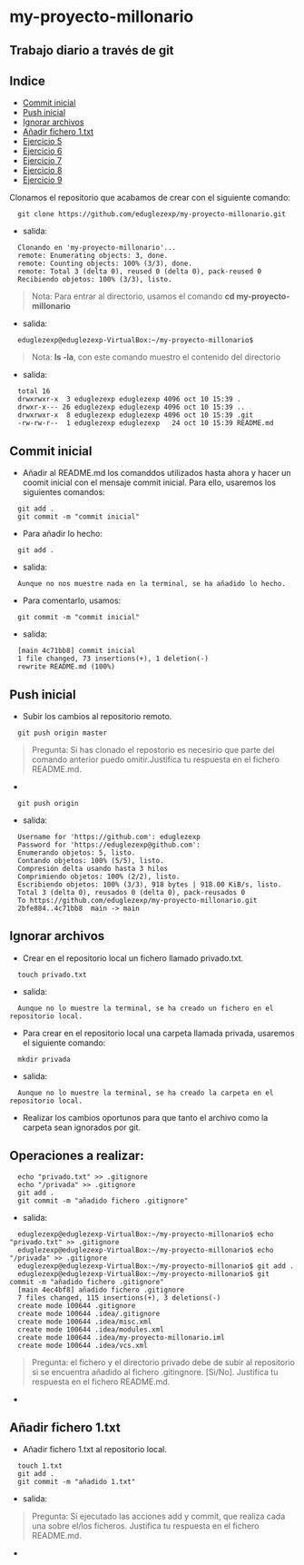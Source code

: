 # my-proyecto-millonario

## Trabajo diario a través de git

## Indice

- [Commit inicial](#commitinicial)
- [Push inicial](#pushinicial)
- [Ignorar archivos](#ignorararchivos)
- [Añadir fichero 1.txt](#añadirfichero)
- [Ejercicio 5](#ejercicio5)
- [Ejercicio 6](#ejercicio6)
- [Ejercicio 7](#ejercicio7)
- [Ejercicio 8](#ejercicio8)
- [Ejercicio 9](#ejercicio9)

Clonamos el repositorio que acabamos de crear con el siguiente comando:

```code
  git clone https://github.com/eduglezexp/my-proyecto-millonario.git
```
- salida:

```code
  Clonando en 'my-proyecto-millonario'...
  remote: Enumerating objects: 3, done.
  remote: Counting objects: 100% (3/3), done.
  remote: Total 3 (delta 0), reused 0 (delta 0), pack-reused 0
  Recibiendo objetos: 100% (3/3), listo.
```

>Nota: Para entrar al directorio, usamos el comando __cd my-proyecto-millonario__

- salida:

```code 
  eduglezexp@eduglezexp-VirtualBox:~/my-proyecto-millonario$ 
```

>Nota: __ls -la__, con este comando muestro el contenido del directorio

- salida:

```code
  total 16
  drwxrwxr-x  3 eduglezexp eduglezexp 4096 oct 10 15:39 .
  drwxr-x--- 26 eduglezexp eduglezexp 4096 oct 10 15:39 ..
  drwxrwxr-x  8 eduglezexp eduglezexp 4096 oct 10 15:39 .git
  -rw-rw-r--  1 eduglezexp eduglezexp   24 oct 10 15:39 README.md
```

## Commit inicial <a name="commitinicial"></a>

- Añadir al README.md los comanddos utilizados hasta ahora y hacer un coomit inicial con el mensaje commit inicial. 
Para ello, usaremos los siguientes comandos:

```code
  git add .
  git commit -m "commit inicial"
```

- Para añadir lo hecho:

```code
  git add .
```
- salida:

```code
  Aunque no nos muestre nada en la terminal, se ha añadido lo hecho.
```

- Para comentarlo, usamos:

```code
  git commit -m "commit inicial"
```
- salida:

```code
  [main 4c71bb8] commit inicial
  1 file changed, 73 insertions(+), 1 deletion(-)
  rewrite README.md (100%)
```

## Push inicial <a name="pushinicial"></a>

- Subir los cambios al repositorio remoto.

```code
  git push origin master
```
>Pregunta: Si has clonado el repostorio es necesirio que parte del comando anterior puedo omitir.Justifica tu respuesta en el fichero README.md.

- 

```code
  git push origin 
```

- salida:

```code
  Username for 'https://github.com': eduglezexp
  Password for 'https://eduglezexp@github.com': 
  Enumerando objetos: 5, listo.
  Contando objetos: 100% (5/5), listo.
  Compresión delta usando hasta 3 hilos
  Comprimiendo objetos: 100% (2/2), listo.
  Escribiendo objetos: 100% (3/3), 918 bytes | 918.00 KiB/s, listo.
  Total 3 (delta 0), reusados 0 (delta 0), pack-reusados 0
  To https://github.com/eduglezexp/my-proyecto-millonario.git
  2bfe884..4c71bb8  main -> main
```

## Ignorar archivos <a name="ignorararchivos"></a>

- Crear en el repositorio local un fichero llamado privado.txt.

```code
  touch privado.txt
```

- salida: 

```code
  Aunque no lo muestre la terminal, se ha creado un fichero en el repositorio local.
```

- Para crear en el repositorio local una carpeta llamada privada, usaremos el siguiente comando:

```code
  mkdir privada
```

- salida:

```code
  Aunque no lo muestre la terminal, se ha creado la carpeta en el repositorio local.
```

- Realizar los cambios oportunos para que tanto el archivo como la carpeta sean ignorados por git.

## Operaciones a realizar:

```code
  echo "privado.txt" >> .gitignore
  echo "/privada" >> .gitignore
  git add .
  git commit -m "añadido fichero .gitignore"
```
- salida:

```code
  eduglezexp@eduglezexp-VirtualBox:~/my-proyecto-millonario$ echo "privado.txt" >> .gitignore
  eduglezexp@eduglezexp-VirtualBox:~/my-proyecto-millonario$ echo "/privada" >> .gitignore
  eduglezexp@eduglezexp-VirtualBox:~/my-proyecto-millonario$ git add .
  eduglezexp@eduglezexp-VirtualBox:~/my-proyecto-millonario$ git commit -m "añadido fichero .gitignore"
  [main 4ec4bf8] añadido fichero .gitignore
  7 files changed, 115 insertions(+), 3 deletions(-)
  create mode 100644 .gitignore
  create mode 100644 .idea/.gitignore
  create mode 100644 .idea/misc.xml
  create mode 100644 .idea/modules.xml
  create mode 100644 .idea/my-proyecto-millonario.iml
  create mode 100644 .idea/vcs.xml
```

>Pregunta: el fichero y el directorio privado debe de subir al repositorio si se encuentra añadido al fichero .gitingnore. [Si/No]. Justifica tu respuesta en el fichero README.md.

- 

## Añadir fichero 1.txt <a name="añadirfichero"></a>

- Añadir fichero 1.txt al repositorio local.

```code
  touch 1.txt
  git add .
  git commit -m "añadido 1.txt"
```

- salida: 



>Pregunta: Si ejecutado las acciones add y commit, que realiza cada una sobre el/los ficheros. Justifica tu respuesta en el fichero README.md.

- 